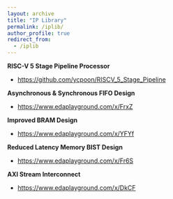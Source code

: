 ```yaml
---
layout: archive
title: "IP Library"
permalink: /iplib/
author_profile: true
redirect_from:
  - /iplib
---
```


**RISC-V 5 Stage Pipeline Processor**
- https://github.com/ycpoon/RISCV_5_Stage_Pipeline

**Asynchronous & Synchronous FIFO Design**
- https://www.edaplayground.com/x/FrxZ

**Improved BRAM Design**
- https://www.edaplayground.com/x/YFYf

**Reduced Latency Memory BIST Design**
- https://www.edaplayground.com/x/Fr6S

**AXI Stream Interconnect**
- https://www.edaplayground.com/x/DkCF
